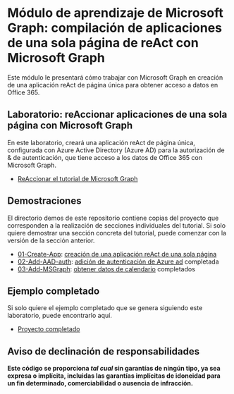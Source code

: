 # <a name="microsoft-graph-training-module---build-react-single-page-apps-with-microsoft-graph"></a>Módulo de aprendizaje de Microsoft Graph: compilación de aplicaciones de una sola página de reAct con Microsoft Graph

Este módulo le presentará cómo trabajar con Microsoft Graph en creación de una aplicación reAct de página única para obtener acceso a datos en Office 365.

## <a name="lab---react-single-page-apps-with-the-microsoft-graph"></a>Laboratorio: reAccionar aplicaciones de una sola página con Microsoft Graph

En este laboratorio, creará una aplicación reAct de página única, configurada con Azure Active Directory (Azure AD) para la autorización de & de autenticación, que tiene acceso a los datos de Office 365 con Microsoft Graph.

- [ReAccionar el tutorial de Microsoft Graph](https://docs.microsoft.com/graph/training/react-tutorial)

## <a name="demos"></a>Demostraciones

El [](./demos) directorio demos de este repositorio contiene copias del proyecto que corresponden a la realización de secciones individuales del tutorial. Si solo quiere demostrar una sección concreta del tutorial, puede comenzar con la versión de la sección anterior.

- [01-Create-App](demos/01-create-app): [creación de una aplicación reAct de una sola página](https://docs.microsoft.com/graph/training/react-tutorial?tutorial-step=1)
- [02-Add-AAD-auth](demos/02-add-aad-auth): [adición de autenticación de Azure ad](https://docs.microsoft.com/graph/training/react-tutorial?tutorial-step=3) completada
- [03-Add-MSGraph](demos/03-add-msgraph): [obtener datos de calendario](https://docs.microsoft.com/graph/training/react-tutorial?tutorial-step=4) completados

## <a name="completed-sample"></a>Ejemplo completado

Si solo quiere el ejemplo completado que se genera siguiendo este laboratorio, puede encontrarlo aquí.

- [Proyecto completado](demos/03-add-msgraph)

## <a name="disclaimer"></a>Aviso de declinación de responsabilidades

**Este código se proporciona *tal cual* sin garantías de ningún tipo, ya sea expresa o implícita, incluidas las garantías implícitas de idoneidad para un fin determinado, comerciabilidad o ausencia de infracción.**
